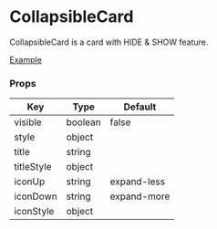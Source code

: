 # CollapsibleCard

CollapsibleCard is a card with HIDE & SHOW feature.

[Example](https://github.com/ThakurBallary/react-native-btr-demo/tree/main/src/Components/CollapsibleCard.tsx)

### Props
Key | Type | Default
----|----|----
visible | boolean | false
style | object |  
title | string | 
titleStyle | object |
iconUp | string | expand-less 
iconDown | string | expand-more 
iconStyle | object |
